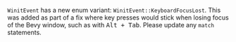 `WinitEvent` has a new enum variant: `WinitEvent::KeyboardFocusLost`. This was added as part of a fix where key presses would stick when losing focus of the Bevy window, such as with <kbd>Alt + Tab</kbd>. Please update any `match` statements.
